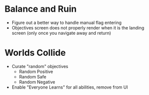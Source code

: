 # Balance and Ruin

- Figure out a better way to handle manual flag entering
- Objectives screen does not properly render when it is the landing screen (only once you navigate away and return)

# Worlds Collide

- Curate "random" objectives
  - Random Positive
  - Random Safe
  - Random Negative
- Enable "Everyone Learns" for all abilities, remove from UI
